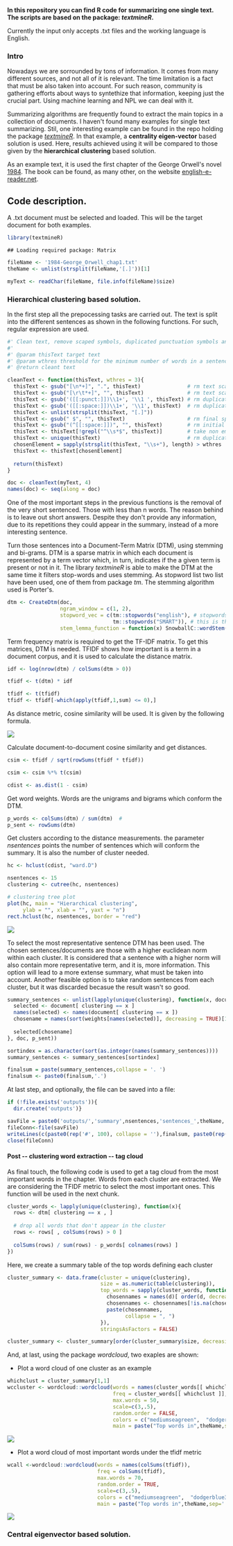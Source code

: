

__In this repository you can find R code for summarizing one single text. The scripts are based on the package: *textmineR*.__

Currently the input only accepts .txt files and the working language is English.

### Intro

Nowadays we are sorrounded by tons of information. It comes from many different sources, and not all of it is relevant. The time limitation is a fact that must be also taken into account. For such reason, community is gathering efforts about ways to syntethize that information, keeping just the crucial part. Using machine learning and NPL we can deal with it.

Summarizing algorithms are frequently found to extract the main topics in a collection of documents. I haven't found many examples for single text summarizing. Stil, one interesting example can be found in the repo holding the package [*textmineR*](https://github.com/TommyJones/textmineR). In that example, a **centrality eigen-vector** based solution is used. Here, results achieved using it will be compared to those given by the **hierarchical clustering** based solution.

As an example text, it is used the first chapter of the George Orwell's novel [1984](https://english-e-reader.net/book/1984-george-orwell). The book can be found, as many other, on the website [english-e-reader.net](https://english-e-reader.net/).


## Code description.

A .txt document must be selected and loaded. This will be the target document for both examples.


```r
library(textmineR)
```

```
## Loading required package: Matrix
```

```r
fileName <- '1984-George_Orwell_chap1.txt'
theName <- unlist(strsplit(fileName,'[.]'))[1]

myText <- readChar(fileName, file.info(fileName)$size)
```

### Hierarchical clustering based solution.

In the first step all the prepocessing tasks are carried out. The text is split into the different sentences as shown in the following functions. For such, regular expression are used. 


```r
#' Clean text, remove scaped symbols, duplicated punctuation symbols and duplicated spaces. Set the text for future  
#' 
#' @param thisText target text
#' @param wthres threshold for the minimum number of words in a sentence. Sentences with a number of words equal or lower than wthres will be removed from the list.
#' @return cleant text

cleanText <- function(thisText, wthres = 3){
  thisText <- gsub("[\n*+]", ".", thisText)               # rm text scaped symbols
  thisText <- gsub("[\r\t*+]", "", thisText)              # rm text scaped symbols
  thisText <- gsub('([[:punct:]])\\1+', '\\1 ', thisText) # rm duplicated punctuation symbols
  thisText <- gsub('([[:space:]])\\1+', '\\1', thisText)  # rm duplicated spaces
  thisText <- unlist(strsplit(thisText, "[.]"))
  thisText <- gsub(" $", "", thisText)                    # rm final spaces
  thisText <- gsub("(^[[:space:]])", "", thisText)        # rm initial spaces
  thisText <- thisText[!grepl("^\\s*$", thisText)]        # take non empty sentences
  thisText <- unique(thisText)                            # rm duplicated sentences 
  chosenElement = sapply(strsplit(thisText, "\\s+"), length) > wthres
  thisText <- thisText[chosenElement]
  
  return(thisText)
}

doc <- cleanText(myText, 4)
names(doc) <- seq(along = doc)
```
One of the most important steps in the previous functions is the removal of the very short sentenced. Those with less than n words. The reason behind is to leave out short answers. Despite they don't provide any information, due to its repetitions they could appear in the summary, instead of a more interesting sentence. 

Turn those sentences into a Document-Term Matrix (DTM), using stemming and bi-grams. DTM is a sparse matrix in which each document is represented by a term vector which, in turn, indicates if the a given term is present or not in it. The library *textmineR* is able to make the DTM at the same time it filters stop-words and uses stemming. As stopword list two list have been used, one of them from package *tm*. The stemming algorithm used is Porter's. 

```r
dtm <- CreateDtm(doc, 
                 ngram_window = c(1, 2),
                 stopword_vec = c(tm::stopwords("english"), # stopwords from tm, wider list 
                                  tm::stopwords("SMART")), # this is the default value
                 stem_lemma_function = function(x) SnowballC::wordStem(x, "porter"))
```

Term frequency matrix is required to get the TF-IDF matrix. To get this matrices, DTM is needed. TFIDF shows how important is a term in a document corpus, and it is used to calculate the distance matrix.

```r
idf <- log(nrow(dtm) / colSums(dtm > 0))

tfidf <- t(dtm) * idf

tfidf <- t(tfidf)
tfidf <- tfidf[-which(apply(tfidf,1,sum) <= 0),]
```

As distance metric, cosine similarity will be used. It is given by the following formula.

![](https://latex.codecogs.com/gif.latex?\text{similarity}&space;=&space;\cos(\theta)&space;=&space;\frac{\mathbf{A}&space;\cdot&space;\mathbf{B}}{\|\mathbf{A}\|&space;\|\mathbf{B}\|}&space;=&space;\frac{&space;\sum\limits_{i=1}^{n}{A_i&space;B_i}&space;}{&space;\sqrt{\sum\limits_{i=1}^{n}{A_i^2}}&space;\sqrt{\sum\limits_{i=1}^{n}{B_i^2}}&space;})

Calculate document-to-document cosine similarity and get distances.

```r
csim <- tfidf / sqrt(rowSums(tfidf * tfidf))

csim <- csim %*% t(csim)

cdist <- as.dist(1 - csim)
```

Get word weights. Words are the unigrams and bigrams which conform the DTM.

```r
p_words <- colSums(dtm) / sum(dtm)  #
p_sent <- rowSums(dtm)
```

Get clusters according to the distance measurements. the parameter *nsentences* points the number of sentences which will conform the summary. It is also the number of cluster needed.

```r
hc <- hclust(cdist, "ward.D")

nsentences <- 15
clustering <- cutree(hc, nsentences)

# clustering tree plot
plot(hc, main = "Hierarchical clustering",
     ylab = "", xlab = "", yaxt = "n")
rect.hclust(hc, nsentences, border = "red")
```

![](README_figs/README-unnamed-chunk-8-1.png)<!-- -->

<!-- Now, the sumary must be made. First, a list of sentences must be made. Those sentences are going to be taken from the different clusters.  -->
To select the most representative sentence DTM has been used. The chosen sentences/documents are those with a higher euclidean norm within each cluster. It is considered that a sentence with a higher norm will also contain more representative term, and it is, more information. This option will lead to a more extense summary, what must be taken into account. Another feasible option is to take random sentences from each cluster, but it was discarded becasue the result wasn't so good.

```r
summary_sentences <- unlist(lapply(unique(clustering), function(x, document,weights){    # term list according to the cluster classification
  selected <- document[ clustering == x ]
  names(selected) <- names(document[ clustering == x ])
  chosename = names(sort(weights[names(selected)], decreasing = TRUE)[1])
  
  selected[chosename]
}, doc, p_sent))

sortindex = as.character(sort(as.integer(names(summary_sentences))))
summary_sentences <- summary_sentences[sortindex]

finalsum = paste(summary_sentences,collapse = '. ')
finalsum <- paste0(finalsum,'.') 
```

At last step, and optionally, the file can be saved into a file:

```r
if (!file.exists('outputs')){
  dir.create('outputs')}

savFile = paste0('outputs/','summary',nsentences,'sentences_',theName,'_hc.txt')
fileConn<-file(savFile)
writeLines(c(paste0(rep('#', 100), collapse = ''),finalsum, paste0(rep('#', 100), collapse = '')) , fileConn)
close(fileConn)
```


#### Post -- clustering word extraction -- tag cloud

As final touch, the following code is used to get a tag cloud from the most important words in the chapter. Words from each cluster are extracted. We are considering the TFIDF metric to select the most important ones. 
This function will be used in the next chunk.

```r
cluster_words <- lapply(unique(clustering), function(x){
  rows <- dtm[ clustering == x , ]
  
  # drop all words that don't appear in the cluster
  rows <- rows[ , colSums(rows) > 0 ]
  
  colSums(rows) / sum(rows) - p_words[ colnames(rows) ]
})
```

Here, we create a summary table of the top words defining each cluster

```r
cluster_summary <- data.frame(cluster = unique(clustering),
                              size = as.numeric(table(clustering)),
                              top_words = sapply(cluster_words, function(d){
                                chosennames = names(d)[ order(d, decreasing = TRUE) ][ 1:5 ]
                                chosennames <- chosennames[!is.na(chosennames)]
                                paste(chosennames,
                                      collapse = ", ")
                              }),
                              stringsAsFactors = FALSE)

cluster_summary <- cluster_summary[order(cluster_summary$size, decreasing = TRUE),]
```

And, at last, using the package *wordcloud*, two exaples are shown:

* Plot a word cloud of one cluster as an example

```r
whichclust = cluster_summary[1,1]
wccluster <- wordcloud::wordcloud(words = names(cluster_words[[ whichclust ]]),
                                  freq = cluster_words[[ whichclust ]],
                                  max.words = 50,
                                  scale=c(3,.5),
                                  random.order = FALSE,
                                  colors = c("mediumseagreen",  "dodgerblue3", "firebrick3"),
                                  main = paste("Top words in",theName,sep=' ' ))
```

![](README_figs/README-wide-1.png)<!-- -->



* Plot a word cloud of most important words under the tfidf metric 

```r
wcall <-wordcloud::wordcloud(words = names(colSums(tfidf)),
                             freq = colSums(tfidf),
                             max.words = 70,
                             random.order = TRUE,
                             scale=c(3,.5),
                             colors = c("mediumseagreen",  "dodgerblue3", "firebrick3"),
                             main = paste("Top words in",theName,sep=' ' ))
```

![](README_figs/README-unnamed-chunk-13-1.png)<!-- -->





### Central eigenvector based solution.
